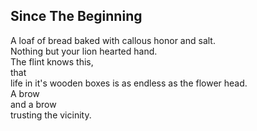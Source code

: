 Since The Beginning
-------------------
A loaf of bread baked with callous honor and salt.  
Nothing but your lion hearted hand.  
The flint knows this,  
that  
life in it's wooden boxes is as endless as the flower head.  
A brow  
and a brow  
trusting the vicinity.  
